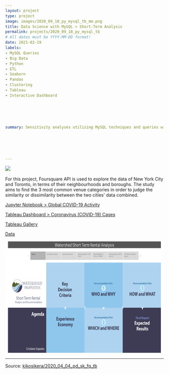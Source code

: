 ```yaml
---
layout: project
type: project
image: images/2020_09_18_py_mysql_tb_mm.png
title: Data Science with MySQL > Short-Term Analysis
permalink: projects/2020_09_18_py_mysql_tb
# All dates must be YYYY-MM-DD format!
date: 2021-02-19
labels:
- MySQL Queries
- Big Data
- Python
- ETL
- Seaborn
- Pandas
- Clustering
- Tableau
- Interactive Dashboard





summary: Sensitivity analyses utilizing MySQL techniques and queries will be presented in this Data Science to develop a profitable plan for how Watershed should enter into the short-term rental market.





---
```


<img class="ui image" src="{{ site.baseurl }}/images/2020_09_18_py_mysql_tb_header.png">

For this project, Foursquare API is used to explore the data of New York City and Toronto, in terms of their neighbourhoods and boroughs. The study aims to find the 3 most common venue categories in order to judge the similarity or dissimilarity between the two cities' data combined.


[Jupyter Notebook > Global COVID-19 Activity](https://colab.research.google.com/gist/kikosikera/20678b7cf6cd2d8ecde1a41ab992cebb/2021_02_15_py_sea_mtp_tb.ipynb?authuser=1)

[Tableau Dashboard > Coronavirus (COVID-19) Cases](https://public.tableau.com/profile/cristiano.siqueira#!/vizhome/CoronavirusCOVID-19Cases_16132339141750/COVID-19GlobalView)

[Tableau Gallery](https://public.tableau.com/profile/cristiano.siqueira#!)

[Data](https://github.com/kikosikera/2021_02_15_py_sea_mtp_tb/tree/master/data)


 <a href="https://public.tableau.com/profile/cristiano.siqueira#!/vizhome/CoronavirusCOVID-19Cases_16132339141750/COVID-19GlobalView">
  <img src="/images/2020_09_18_py_mysql_tb_pannel.png" style="width:714px;height:357px;"/>
 </a>


<hr>

Source: <a href="https://github.com/kikosikera/2021_02_15_py_sea_mtp_tb/tree/main/data"><i class="large github icon"></i>kikosikera/2020_04_04_pd_sk_fq_tb</a>

